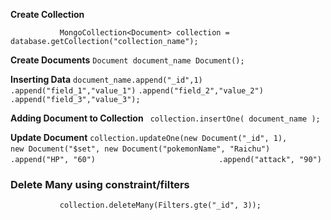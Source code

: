 **Create Collection**

`            MongoCollection<Document> collection = database.getCollection("collection_name");
`

**Create Documents**
`Document document_name Document();`

**Inserting Data**
`document_name.append("_id",1)`
                    `.append("field_1","value_1")`
                    `.append("field_2","value_2")`
                    `.append("field_3","value_3");`


**Adding Document to Collection**
` collection.insertOne( document_name );`

**Update Document**
`collection.updateOne(new Document("_id", 1),`
`                    new Document("$set", new Document("pokemonName", "Raichu")
`
`                            .append("HP", "60")
`
`                            .append("attack", "90")
`

### Delete Many using constraint/filters
`            collection.deleteMany(Filters.gte("_id", 3));
`


